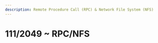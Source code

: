 ```yaml
---
description: Remote Procedure Call (RPC) & Network File System (NFS)
---
```


# 111/2049 \~ RPC/NFS

